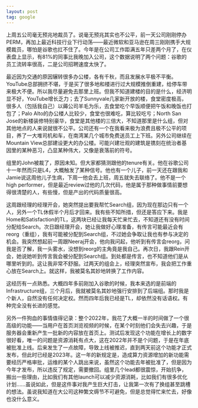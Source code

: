 ```yaml
---
layout: post
tag: google
---
```


上周五公司毫无预兆地裁员了。说毫无预兆其实也不公平，前一天公司刚刚停办PERM，再加上最近科技行业下行动荡——最近微软和亚马逊在周三刚刚携手大规模裁员，哪怕是谷歌也扛不住了。今年是在公司工作距满五年只差两个月了，在仪表盘上显示，有81%的同事比我晚加入公司，这个数据说明了两个问题：谷歌的员工流转率很高，二是公司招聘速度太快了。

最近因为交通的原因辗转很多办公楼，各有千秋，而且发展水平极不平衡。YouTube总部拥挤不堪，于是买了很多地和楼进行过大规模推倒重建，给停车带来极大不便。所以我尽量避免去那里上班。但我不知道建楼的目的是什么，经济明显不好，YouTube增长乏力；去了Sunnyvale几家新开放的楼，食堂密度极高，很多人（包括我自己）以薅公司羊毛为乐，去食堂吃个早饭顺便把午饭和晚饭也打包了；Palo Alto的办公楼人比较少，食堂也很难吃，算比较吃亏；North San Jose的新楼装修特别豪华，食堂是其他楼的三倍大，不知道那里是什么组，但对其他地点的人来说就很不公平。公司还有一个在我看来极为浪费且极不公平的项目，养了一大堆司机和车，在南湾某几个城市免费送员工上下班。另外公司继续在Mountain View总部建设更大的办公楼。可能兴建壮观的建筑是镌刻在统治者基因里的某种恶习，凸显某种伟大，又像是衰落前的符号。

组里的John被裁了，原因未知。但大家都猜测跟他的tenure有关。他在谷歌公司十一年然而只是L4，大概触发了某种信号。他也有一个儿子，前一天还在跟我和Jamie说这周他儿子生病，下周一他会去上班，周五就失去联络了。他不是一个high performer，但是最近review过他的几次代码，他是属于那种做事情前要想得很清楚的人，有些慢，但是产出的代码质量很高。

这周跟经理的经理开会，她突然提出要我帮忙Search组，因为现在那边只有一个人，另外一个TL休假半个月后才回来。我有些不知所措，但还是答应下来。我是Home和Satisfaction的TL，这两块已经让我每天忙来忙去，不知道还有没有时间分配给Search。次日跟经理开会，她让我做好心理准备，有传言可能最近会有reorg（重组），我有可能被分配到Search组，不过她会争取让我也有参与决定的机会。我突然想起前一周跟Neeraj开会，他向我问起，他听到有传言会reorg，问我是否了解，我一头雾水，没想到reorg的主角竟是我自己。再次日，我跟Rein开会，她说她听到传言我会被分配到Search组。到处都是传言，也不知道他们是从哪里听到的。这让我非常不舒服。过两天的组会上，经理突然宣布，我会把工作重心放在Search上。就这样，我被莫名其妙地转换了工作内容。

这经历有一点熟悉。大概四年多前刚加入谷歌的时候，我本来选的是前端的Infrastructure组，三个月后，我就被莫名其妙地强行安排到了后端组。那时我是个新人，自然没有任何决定权。然而四年后我已经是TL，却依然没有话语权。有种完全没有长进的感觉。

另外一件狗血的事情值得记录：整个2022年，我花了大概一半的时间做了一个很高级的功能——当用户在首页浏览视频的时候，在某个时刻他们会失去兴趣，于是服务器会重新产生一批新的内容放在首页上。测试后发现这个功能在增长上的数字很好看，唯一的问题是资源消耗有点大，这在2022年并不是个问题，于是在年底被批准上线。后来发生了一点故障，导致上线被推迟，直到两天前这个功能才正式发布，但此时已经是2023年。这一年的新规定是，造成算力资源增加的新功能需要经历严格审批，运维的某个人跳出来说，虽然这个功能去年被批准了，但是因为今年才发布，所以违反了规定，需要撤回。组里几个lead都很震惊，开始抗争，搬出一些理由，比如我们有其他launch可以减少资源消耗，比如我们有很多优化计划……虽说如此，但是这件事对我产生巨大打击，让我第一次有了换组甚至跳槽的想法。虽说我知道在大公司这种繁文缛节不可避免，但是总觉得忙来忙去，好像也没什么意义。
